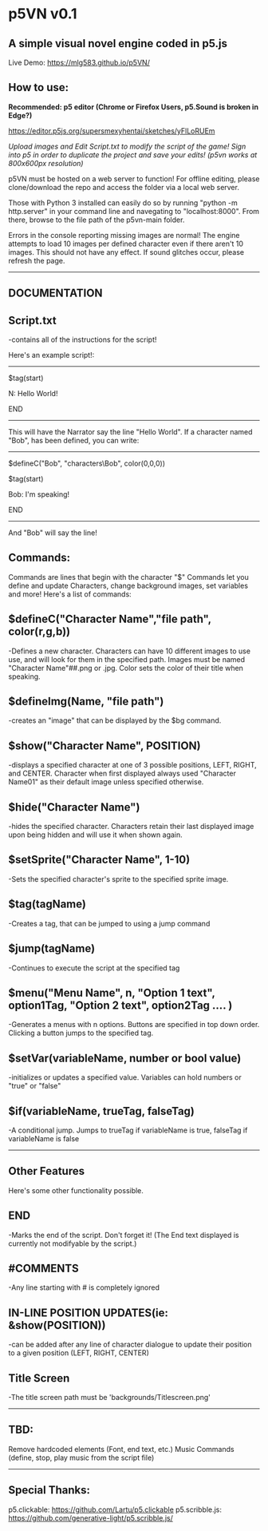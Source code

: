 # p5VN v0.1
A simple visual novel engine coded in p5.js
---------------------------------------------------------------------
Live Demo: https://mlg583.github.io/p5VN/

How to use:
--------------
**Recommended: p5 editor (Chrome or Firefox Users, p5.Sound is broken in Edge?)**

https://editor.p5js.org/supersmexyhentai/sketches/yFlLoRUEm

*Upload images and Edit Script.txt to modify the script of the game! Sign into p5 in order to duplicate the project and save your edits! (p5vn works at 800x600px resolution)*

p5VN must be hosted on a web server to function! For offline editing, please clone/download the repo and access the folder via a local web server.

Those with Python 3 installed can easily do so by running "python -m http.server" in your command line and navegating to "localhost:8000". From there, browse to the file path of the p5vn-main folder.  

Errors in the console reporting missing images are normal! The engine attempts to load 10 images per defined character even if there aren't 10 images. This should not have any effect. If sound glitches occur, please refresh the page.

--------------

**DOCUMENTATION**
--------------

Script.txt 
-----------
-contains all of the instructions for the script!

Here's an example script!:

----------------------------------------------------------------
$tag(start)

N: Hello World!

END

------------------------------------------------------------
This will have the Narrator say the line "Hello World".
If a character named "Bob", has been defined, you can write:

-----------------------

$defineC("Bob", "characters\Bob", color(0,0,0))

$tag(start)

Bob: I'm speaking!

END

------------------
And "Bob" will say the line!



Commands:
-------------------------------------------------------
Commands are lines that begin with the character "$"
Commands let you define and update Characters, change background images, set variables and more!
Here's a list of commands:

$defineC("Character Name","file path", color(r,g,b))
-------
-Defines a new character. Characters can have 10 different images to use use, and will look for them in the specified path. Images must be named "Character Name"##.png or .jpg. Color sets the color of their title when speaking.  


$defineImg(Name, "file path")
---------------------------
-creates an "image" that can be displayed by the $bg command.


$show("Character Name", POSITION)
--------------
-displays a specified character at one of 3 possible positions, LEFT, RIGHT, and CENTER. Character when first displayed always used "Character Name01" as their default image unless specified otherwise. 


$hide("Character Name")
---------
-hides the specified character. Characters retain their last displayed image upon being hidden and will use it when shown again.


$setSprite("Character Name", 1-10)
------------
-Sets the specified character's sprite to the specified sprite image. 


$tag(tagName)
------------
-Creates a tag, that can be jumped to using a jump command


$jump(tagName)
-------------
-Continues to execute the script at the specified tag


$menu("Menu Name", n, "Option 1 text", option1Tag, "Option 2 text", option2Tag .... )
-------------
-Generates a menus with n options. Buttons are specified in top down order. Clicking a button jumps to the specified tag. 


$setVar(variableName, number or bool value)
-------------
-initializes or updates a specified value. Variables can hold numbers or "true" or "false"


$if(variableName, trueTag, falseTag)
------------
-A conditional jump. Jumps to trueTag if variableName is true, falseTag if variableName is false

-----------------------------------------------------------------------------------------------------
Other Features
--------
Here's some other functionality possible.

END
--------
-Marks the end of the script. Don't forget it! (The End text displayed is currently not modifyable by the script.)


#COMMENTS
------
-Any line starting with # is completely ignored


IN-LINE POSITION UPDATES(ie: &show(POSITION))
----------
-can be added after any line of character dialogue to update their position to a given position (LEFT, RIGHT, CENTER)

Title Screen
-------------
-The title screen path must be 'backgrounds/Titlescreen.png'

-----------------------------------------------------------------------------------------------------

TBD: 
--------
Remove hardcoded elements (Font, end text, etc.)
Music Commands (define, stop, play music from the script file)


-------------------------------------------------------------

Special Thanks:
------
p5.clickable: https://github.com/Lartu/p5.clickable
p5.scribble.js: https://github.com/generative-light/p5.scribble.js/













